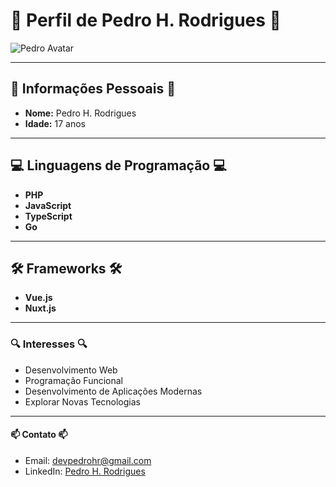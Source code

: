 # 🌟 **Perfil de Pedro H. Rodrigues** 🌟

![Pedro Avatar](link_para_sua_imagem)

---

## 🚀 Informações Pessoais 🚀
- **Nome:** Pedro H. Rodrigues
- **Idade:** 17 anos

---

## 💻 Linguagens de Programação 💻
- **PHP**
- **JavaScript**
- **TypeScript**
- **Go**

---

## 🛠️ Frameworks 🛠️
- **Vue.js**
- **Nuxt.js**

---

### 🔍 Interesses 🔍
- Desenvolvimento Web
- Programação Funcional
- Desenvolvimento de Aplicações Modernas
- Explorar Novas Tecnologias

---

#### 📫 Contato 📫
- Email: devpedrohr@gmail.com
- LinkedIn: [Pedro H. Rodrigues](link_para_o_perfil_do_LinkedIn)
